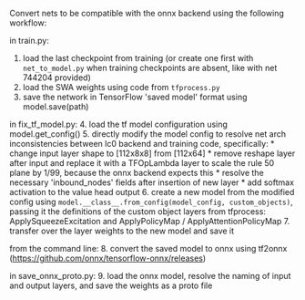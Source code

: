 Convert nets to be compatible with the onnx backend using the following workflow:

in train.py:
1. load the last checkpoint from training (or create one first with `net_to_model.py` when training checkpoints are absent, like with net 744204 provided)
2. load the SWA weights using code from `tfprocess.py`
3. save the network in TensorFlow 'saved model' format using model.save(path)

in fix_tf_model.py:
4. load the tf model configuration using model.get_config()
5. directly modify the model config to resolve net arch inconsistencies between lc0 backend and training code, specifically:
    * change input layer shape to [112x8x8] from [112x64]
    * remove reshape layer after input and replace it with a TFOpLambda layer to scale the rule 50 plane by 1/99, because the onnx backend expects this
    * resolve the necessary 'inbound_nodes' fields after insertion of new layer
    * add softmax activation to the value head output
6. create a new model from the modified config using `model.__class__.from_config(model_config, custom_objects)`, passing it the definitions of the custom object layers from tfprocess: ApplySqueezeExcitation and ApplyPolicyMap / ApplyAttentionPolicyMap 
7. transfer over the layer weights to the new model and save it

from the command line:
8. convert the saved model to onnx using tf2onnx (https://github.com/onnx/tensorflow-onnx/releases)

in save_onnx_proto.py:
9. load the onnx model, resolve the naming of input and output layers, and save the weights as a proto file
